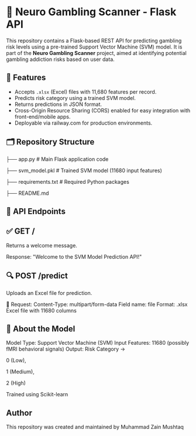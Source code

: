 # 🧠 Neuro Gambling Scanner - Flask API

This repository contains a Flask-based REST API for predicting gambling risk levels using a pre-trained Support Vector Machine (SVM) model. It is part of the **Neuro Gambling Scanner** project, aimed at identifying potential gambling addiction risks based on user data.

## 🚀 Features

- Accepts `.xlsx` (Excel) files with 11,680 features per record.
- Predicts risk category using a trained SVM model.
- Returns predictions in JSON format.
- Cross-Origin Resource Sharing (CORS) enabled for easy integration with front-end/mobile apps.
- Deployable via railway.com for production environments.

## 🗂️ Repository Structure
├── app.py # Main Flask application code

├── svm_model.pkl # Trained SVM model (11680 input features)

├── requirements.txt # Required Python packages

├── README.md

## 📡 API Endpoints
## ✅ GET /
Returns a welcome message.

Response:
"Welcome to the SVM Model Prediction API!"

## 🔍 POST /predict
Uploads an Excel file for prediction.

🔸 Request:
Content-Type: multipart/form-data
Field name: file
Format: .xlsx Excel file with 11680 columns

## 🧠 About the Model
Model Type: Support Vector Machine (SVM)
Input Features: 11680 (possibly fMRI behavioral signals)
Output: 
Risk Category → 

0 (Low), 

1 (Medium), 

2 (High)

Trained using Scikit-learn

##  Author
This repository was created and maintained by Muhammad Zain Mushtaq 
